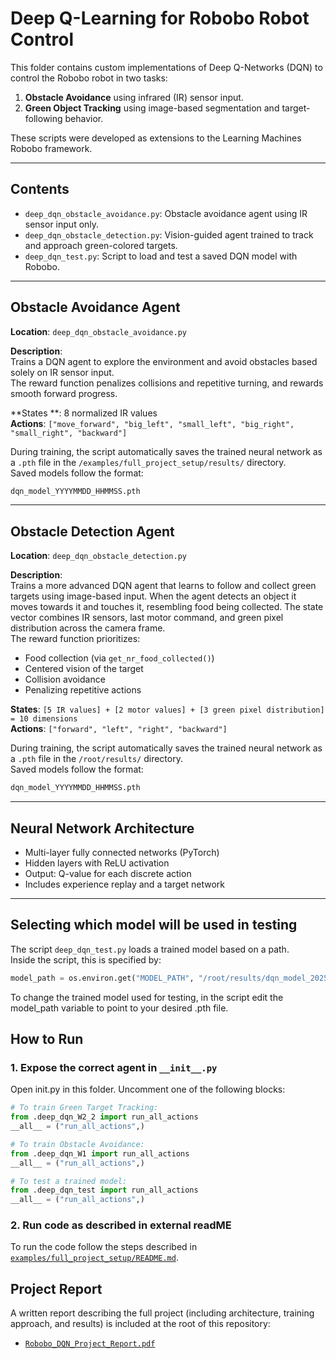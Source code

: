 # Deep Q-Learning for Robobo Robot Control

This folder contains custom implementations of Deep Q-Networks (DQN) to control the Robobo robot in two tasks:
1. **Obstacle Avoidance** using infrared (IR) sensor input.
2. **Green Object Tracking** using image-based segmentation and target-following behavior.

These scripts were developed as extensions to the Learning Machines Robobo framework.

---

##  Contents

- `deep_dqn_obstacle_avoidance.py`: Obstacle avoidance agent using IR sensor input only. 
- `deep_dqn_obstacle_detection.py`: Vision-guided agent trained to track and approach green-colored targets.
- `deep_dqn_test.py`: Script to load and test a saved DQN model with Robobo.

---

##  Obstacle Avoidance Agent

**Location**: `deep_dqn_obstacle_avoidance.py`

**Description**:  
Trains a DQN agent to explore the environment and avoid obstacles based solely on IR sensor input.  
The reward function penalizes collisions and repetitive turning, and rewards smooth forward progress.

**States
**: 8 normalized IR values  
**Actions**: `["move_forward", "big_left", "small_left", "big_right", "small_right", "backward"]`

During training, the script automatically saves the trained neural network as a `.pth` file in the `/examples/full_project_setup/results/` directory.  
Saved models follow the format:  
```bash
dqn_model_YYYYMMDD_HHMMSS.pth
```
---

##  Obstacle Detection Agent

**Location**: `deep_dqn_obstacle_detection.py`

**Description**:  
Trains a  more advanced DQN agent that learns to follow and collect green targets using image-based input. 
When the agent detects an object it moves towards it and touches it, resembling food being collected.
The state vector combines IR sensors, last motor command, and green pixel distribution across the camera frame.  
The reward function prioritizes:
- Food collection (via `get_nr_food_collected()`)
- Centered vision of the target
- Collision avoidance
- Penalizing repetitive actions

**States**: `[5 IR values] + [2 motor values] + [3 green pixel distribution] = 10 dimensions`  
**Actions**: `["forward", "left", "right", "backward"]`

During training, the script automatically saves the trained neural network as a `.pth` file in the `/root/results/` directory.  
Saved models follow the format:  
```bash
dqn_model_YYYYMMDD_HHMMSS.pth
```
---

##  Neural Network Architecture

- Multi-layer fully connected networks (PyTorch)
- Hidden layers with ReLU activation
- Output: Q-value for each discrete action
- Includes experience replay and a target network

---
##  Selecting which model will be used in testing

The script `deep_dqn_test.py` loads a trained model based on a path.  
Inside the script, this is specified by:

```python
model_path = os.environ.get("MODEL_PATH", "/root/results/dqn_model_20250618_131556.pth")
```
To change the trained model used for testing, in the script edit the model_path variable to point to your desired .pth file.

##  How to Run

### 1. Expose the correct agent in `__init__.py`
Open init.py in this folder.
Uncomment one of the following blocks:
```python
# To train Green Target Tracking:
from .deep_dqn_W2_2 import run_all_actions
__all__ = ("run_all_actions",)

# To train Obstacle Avoidance:
from .deep_dqn_W1 import run_all_actions
__all__ = ("run_all_actions",)

# To test a trained model:
from .deep_dqn_test import run_all_actions
__all__ = ("run_all_actions",)
```
### 2. Run code as described in external readME
To run the code follow the steps described in [`examples/full_project_setup/README.md`](../examples/full_project_setup/README.md).

##  Project Report

A written report describing the full project (including architecture, training approach, and results) is included at the root of this repository:

- [`Robobo_DQN_Project_Report.pdf`](./Robobo_DQN_Project_Report.pdf)